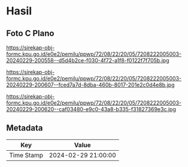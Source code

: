 # Hasil

## Foto C Plano

https://sirekap-obj-formc.kpu.go.id/e0e2/pemilu/ppwp/72/08/22/20/05/7208222005003-20240229-200558--d5d4b2ce-f030-4f72-a1f8-f0122f7f705b.jpg

https://sirekap-obj-formc.kpu.go.id/e0e2/pemilu/ppwp/72/08/22/20/05/7208222005003-20240229-200607--fced7a7d-8dba-460b-8017-201e2c0d4e8b.jpg

https://sirekap-obj-formc.kpu.go.id/e0e2/pemilu/ppwp/72/08/22/20/05/7208222005003-20240229-200620--caf03480-e9c0-43a8-b335-f31827369e3c.jpg


## Metadata

| Key        | Value               |
| ---------- | ------------------- |
| Time Stamp | 2024-02-29 21:00:00 |



